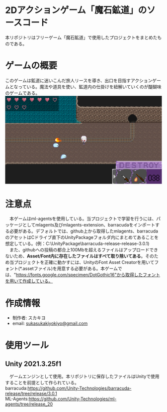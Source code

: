 # 2Dアクションゲーム「魔石鉱道」のソースコード
本リポジトリはフリーゲーム「魔石鉱道」で使用したプロジェクトをまとめたものである。

# ゲームの概要
このゲームは鉱道に迷いこんだ旅人リースを導き、出口を目指すアクションゲームとなっている。魔法や道具を使い、鉱道内の仕掛けを紐解いていくのが醍醐味のゲームである。
<img src="./README_image/readme_image1.png">


# 注意点
&emsp;本ゲームはml-agentsを使用している。当プロジェクトで学習を行うには、パッケージとしてmlagents及びmlagents-extension、barracudaをインポートする必要がある。デフォルトでは、github上から取得したmlagents、barracudaのアセットはCドライブ直下のUnityPackageフォルダ内にまとめてあることを想定している。(例：C:\UnityPackage\barracuda-release-release-3.0.1)  
&emsp;また、githubへの投稿の都合上100Mbを超えるファイルはアップロードできないため、__Asset/Font内に存在したファイルはすべて取り除いてある__。そのため当プロジェクトを正確に動かすには、UnityのFont Asset Creatorを用いてフォント(*.assetファイル)を用意する必要がある。本ゲームでは、"https://fonts.google.com/specimen/DotGothic16"から取得したフォントを用いて作成している。

# 作成情報
* 制作者: スカキヨ
* email: sukasukakiyokiyo@gmail.com

# 使用ツール
## Unity 2021.3.25f1
&emsp;ゲームエンジンとして使用。本リポジトリに保存したファイルはUnityで使用することを前提として作られている。  
barracuda:https://github.com/Unity-Technologies/barracuda-release/tree/release/3.0.1  
ML-Agents:https://github.com/Unity-Technologies/ml-agents/tree/release_20